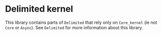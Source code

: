 # Delimited kernel
This library contains parts of `Delimited` that rely only on `Core_kernel` (ie not `Core` or `Async`).
See `Delimited` for more information about this library.
